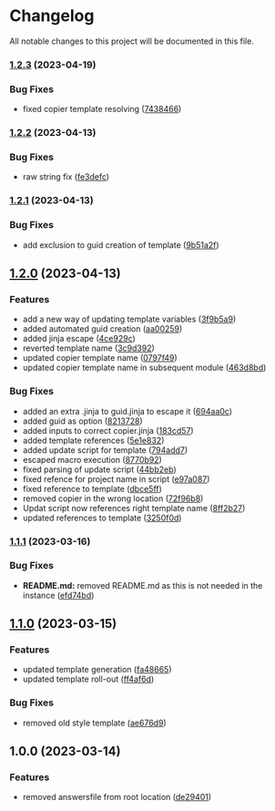 # Changelog

All notable changes to this project will be documented in this file.

### [1.2.3](https://github.com/nilsdebruin/copier-template/compare/v1.2.2...v1.2.3) (2023-04-19)


### Bug Fixes

* fixed copier template resolving ([7438466](https://github.com/nilsdebruin/copier-template/commit/7438466b9b1a793890685dc901a1583d59486c2a))

### [1.2.2](https://github.com/nilsdebruin/copier-template/compare/v1.2.1...v1.2.2) (2023-04-13)


### Bug Fixes

* raw string fix ([fe3defc](https://github.com/nilsdebruin/copier-template/commit/fe3defc7fadef2aad44717451cc43dffd28e6d98))

### [1.2.1](https://github.com/nilsdebruin/copier-template/compare/v1.2.0...v1.2.1) (2023-04-13)


### Bug Fixes

* add exclusion to guid creation of template ([9b51a2f](https://github.com/nilsdebruin/copier-template/commit/9b51a2f91acabbfcd70409a21293f39cb979504d))

## [1.2.0](https://github.com/nilsdebruin/copier-template/compare/v1.1.1...v1.2.0) (2023-04-13)


### Features

* add a new way of updating template variables ([3f9b5a9](https://github.com/nilsdebruin/copier-template/commit/3f9b5a9ae70d5a5b95ba52c0d61eeca59a0eee6b))
* added automated guid creation ([aa00259](https://github.com/nilsdebruin/copier-template/commit/aa0025997cf9bbfa786972c7826962010bbfaa38))
* added jinja escape ([4ce929c](https://github.com/nilsdebruin/copier-template/commit/4ce929c97e0eaca7f500d6af68b526f468f38af5))
* reverted template name ([3c9d392](https://github.com/nilsdebruin/copier-template/commit/3c9d3928afaf54ac645b638205692d823b207367))
* updated copier template name ([0797f49](https://github.com/nilsdebruin/copier-template/commit/0797f492145f6bf8a12871b52c7dbd755b4d99db))
* updated copier template name in subsequent module ([463d8bd](https://github.com/nilsdebruin/copier-template/commit/463d8bd474e54ad8c50e7ee9c5c2c6a5ef2a4569))


### Bug Fixes

* added an extra .jinja to guid.jinja to escape it ([694aa0c](https://github.com/nilsdebruin/copier-template/commit/694aa0c4abe0e4c25ec5e21515e5b696d63803ed))
* added guid as option ([8213728](https://github.com/nilsdebruin/copier-template/commit/821372836dd1ee5b22377d59a56ec906b051aabb))
* added inputs to correct copier.jinja ([183cd57](https://github.com/nilsdebruin/copier-template/commit/183cd57e36c9c135c860adcf95732597d2be875a))
* added template references ([5e1e832](https://github.com/nilsdebruin/copier-template/commit/5e1e832bd9b509927edb2e785101412f5196aef8))
* added update script for template ([794add7](https://github.com/nilsdebruin/copier-template/commit/794add7d194bdc21a77dc31eda383819bff2566a))
* escaped macro execution ([8770b92](https://github.com/nilsdebruin/copier-template/commit/8770b927a3e76cb0a8bca251761ab11bea3a8164))
* fixed parsing of update script ([44bb2eb](https://github.com/nilsdebruin/copier-template/commit/44bb2ebe41a47ec118dd3c702a90c069824812f3))
* fixed refence for project name in script ([e97a087](https://github.com/nilsdebruin/copier-template/commit/e97a087eb24391bf4ffa3141bcd786d534fb4b84))
* fixed reference to template ([dbce5ff](https://github.com/nilsdebruin/copier-template/commit/dbce5ffe7ef078c2a20b74a49f274dfa1f8c90b2))
* removed copier in the wrong location ([72f96b8](https://github.com/nilsdebruin/copier-template/commit/72f96b86b69df0e0eb7da9a246bc6d1ed9127961))
* Updat script now references right template name ([8ff2b27](https://github.com/nilsdebruin/copier-template/commit/8ff2b2705530c082c8bce90a705e8a6086321ca4))
* updated references to template ([3250f0d](https://github.com/nilsdebruin/copier-template/commit/3250f0db8afc77b531b57e4dff2429cf29238b45))

### [1.1.1](https://github.com/nilsdebruin/copier-template/compare/v1.1.0...v1.1.1) (2023-03-16)


### Bug Fixes

* **README.md:** removed README.md as this is not needed in the instance ([efd74bd](https://github.com/nilsdebruin/copier-template/commit/efd74bd0b52d3fcb8f2c9446f72755b1d3946bc8))

## [1.1.0](https://github.com/nilsdebruin/copier-template/compare/v1.0.0...v1.1.0) (2023-03-15)


### Features

* updated template generation ([fa48665](https://github.com/nilsdebruin/copier-template/commit/fa48665a1b11adc1fc12708c39cf3c767041e1a4))
* updated template roll-out ([ff4af6d](https://github.com/nilsdebruin/copier-template/commit/ff4af6da64ab9e3f9c7dd7fa3dde7ab3e612edeb))


### Bug Fixes

* removed old style template ([ae676d9](https://github.com/nilsdebruin/copier-template/commit/ae676d9aa5245b7ae3034ccf281f8a77c0a78717))

## 1.0.0 (2023-03-14)


### Features

* removed answersfile from root location ([de29401](https://github.com/nilsdebruin/copier-template/commit/de2940126030be8e122d0d05cdbd7562100459eb))
